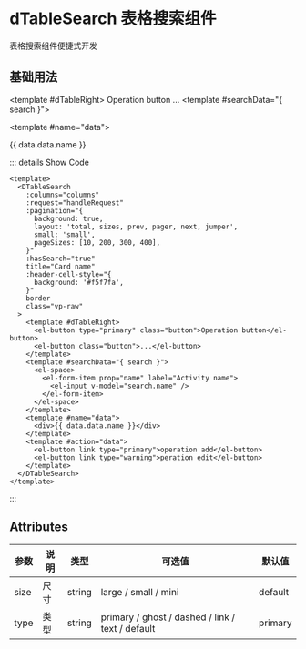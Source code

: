 <!--
 * @Date: 2023-10-18 13:01:07
 * @Auth: 463997479@qq.com
 * @LastEditors: 463997479@qq.com
 * @LastEditTime: 2023-10-31 17:55:32
 * @FilePath: \dc-component\docs\component\dTableSearch.md
-->

# dTableSearch 表格搜索组件

表格搜索组件便捷式开发

## 基础用法

<script lang="ts" setup>
import { DTableSearch } from 'dc-pro-component';
import { ElButton, ElInput, ElSpace,ElFormItem } from 'element-plus';
import {onUnmounted} from 'vue'
const columns = [
  {
    prop: 'name',

    label: 'name',
    slotName:'name'
  },
  {
    prop: 'date',
    label: 'date',
  },
  {
    prop: 'address',
    label: 'address',
    render:()=>{
      return ''
    }
  },
  {
    prop: '操作',
    label: '操作',
   slotName:'action',
   width:300
  },
];
const tableData = [
  {
    date: '2016-05-03',
    name: 'Tom',
    address: 'No. 189',
  },
  {
    date: '2016-05-02',
    name: 'Tom',
    address: 'No. 189',
  },
  {
    date: '2016-05-04',
    name: 'Tom',
    address: 'No. 189',
  },
  {
    date: '2016-05-01',
    name: 'Tom',
    address: 'No. 189',
  },
];

let timer=null
const handleRequest = (params, done) => {
  console.log(params);
  // done({data:[],total:1000});
  timer=setTimeout(()=>{
  done({data:tableData,total:1000});
    
  },2000)
  //请求返回数据
};
onUnmounted(()=>{
  clearTimeout(timer)
})
</script>
<style scoped>
  
</style>

<DTableSearch
:columns="columns"
:request="handleRequest"
:pagination="{
background: true,
layout:'total, sizes, prev, pager, next, jumper',
small: 'small',
pageSizes :[10, 200, 300, 400]
}"  
 :hasSearch="true"
title="Card name"
:header-cell-style="{
background:'#f5f7fa'
}"
border
class="vp-raw">
<template #dTableRight>
<el-button type="primary" class="button">Operation button</el-button>
<el-button class="button">...</el-button>
</template>
<template #searchData="{ search }">
<el-space>
<el-form-item prop="name" label="Activity name">
<el-input v-model="search.name" />
</el-form-item>
</el-space>
</template>

<template #name="data">

<div>{{ data.data.name }}</div>
</template>
<template #action="data">
<el-button link type="primary">operation add</el-button>
<el-button link  type="warning" >peration edit</el-button>
</template>
</DTableSearch>

::: details Show Code

```vue
<template>
  <DTableSearch
    :columns="columns"
    :request="handleRequest"
    :pagination="{
      background: true,
      layout: 'total, sizes, prev, pager, next, jumper',
      small: 'small',
      pageSizes: [10, 200, 300, 400],
    }"
    :hasSearch="true"
    title="Card name"
    :header-cell-style="{
      background: '#f5f7fa',
    }"
    border
    class="vp-raw"
  >
    <template #dTableRight>
      <el-button type="primary" class="button">Operation button</el-button>
      <el-button class="button">...</el-button>
    </template>
    <template #searchData="{ search }">
      <el-space>
        <el-form-item prop="name" label="Activity name">
          <el-input v-model="search.name" />
        </el-form-item>
      </el-space>
    </template>
    <template #name="data">
      <div>{{ data.data.name }}</div>
    </template>
    <template #action="data">
      <el-button link type="primary">operation add</el-button>
      <el-button link type="warning">peration edit</el-button>
    </template>
  </DTableSearch>
</template>
```

:::

## Attributes

| 参数 | 说明 | 类型   | 可选值                                           | 默认值  |
| ---- | ---- | ------ | ------------------------------------------------ | ------- |
| size | 尺寸 | string | large / small / mini                             | default |
| type | 类型 | string | primary / ghost / dashed / link / text / default | primary |
